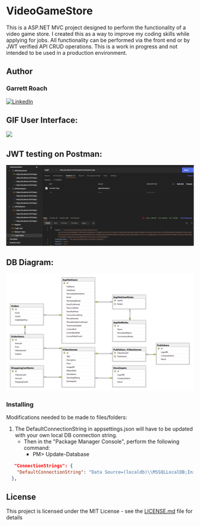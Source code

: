 # VideoGameStore

<a name="readme-top"></a>

This is a ASP.NET MVC project designed to perform the functionality of a video game store. I created this as a way to improve my coding skills while applying for jobs. All functionality can be performed via the front end or by JWT verified API CRUD operations. This is a work in progress and not intended to be used in a production environment.

## Author
### Garrett Roach 
[![LinkedIn][linkedin-shield]][linkedin-url]


## GIF User Interface:
[![](Readme_Images/VideoGameStoreAnimation_6Mar2023.gif)](https://github.com/Groach5000/VideoGameStore)

## JWT testing on Postman:
[![](Readme_Images/JWT_protected_API.PNG)](https://github.com/Groach5000/VideoGameStore)

## DB Diagram:
[![](Readme_Images/DB_Diagram.PNG)](https://github.com/Groach5000/VideoGameStore)

### Installing
Modifications needed to be made to files/folders:
1. The DefaultConnectionString in appsettings.json will have to be updated with your own local DB connection string.
   - Then in the "Package Manager Console", perform the following command:
     - PM> Update-Database
```json
   "ConnectionStrings": {
    "DefaultConnectionString": "Data Source=(localdb)\\MSSQLLocalDB;Initial Catalog=VideoGameStore-DB;Integrated Security=True"
  }, 
```
## License
This project is licensed under the MIT License - see the [LICENSE.md](LICENSE.md) file for details

[linkedin-shield]: https://img.shields.io/badge/-LinkedIn-black.svg?style=for-the-badge&logo=linkedin&colorB=009
[linkedin-url]: https://www.linkedin.com/in/garrett-roach-indiana/
